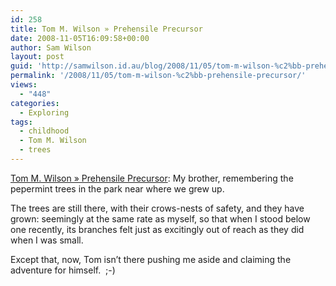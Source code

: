 ```yaml
---
id: 258
title: Tom M. Wilson » Prehensile Precursor
date: 2008-11-05T16:09:58+00:00
author: Sam Wilson
layout: post
guid: 'http://samwilson.id.au/blog/2008/11/05/tom-m-wilson-%c2%bb-prehensile-precursor/'
permalink: '/2008/11/05/tom-m-wilson-%c2%bb-prehensile-precursor/'
views:
  - "448"
categories:
  - Exploring
tags:
  - childhood
  - Tom M. Wilson
  - trees
---
```

[Tom M. Wilson » Prehensile Precursor](http://tmwilson.org/2008/11/03/prehensile-precursor/): My brother, remembering the pepermint trees in the park near where we grew up.

The trees are still there, with their crows-nests of safety, and they have grown: seemingly at the same rate as myself, so that when I stood below one recently, its branches felt just as excitingly out of reach as they did when I was small.

Except that, now, Tom isn’t there pushing me aside and claiming the adventure for himself.  ;-)